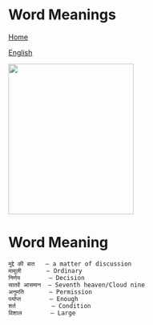 # Word Meanings


[Home](all-files-links.md)

[English](all-english-links.md)


<img src="https://i0.wp.com/www.rbsesolutions.com/wp-content/uploads/2019/05/RBSE-Class-8-English-Vocabulary-Word-Meanings-1.png?resize=350%2C633" width="250" height="300">




# Word Meaning

    मुद्दे की बात   – a matter of discussion
    मामूली       – Ordinary
    निर्णय        – Decision
    सातवें आसमान  – Seventh heaven/Cloud nine
    अनुमति       – Permission
    पर्याप्त        – Enough
    शर्त          – Condition
    विशाल        – Large



